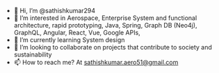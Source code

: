 - 👋 Hi, I’m @sathishkumar294
- 👀 I’m interested in Aerospace, Enterprise System and functional architecture, rapid prototyping, Java, Spring, Graph DB (Neo4j), GraphQL, Angular, React, Vue, Google APIs,
- 🌱 I’m currently learning System design
- 💞️ I’m looking to collaborate on projects that contribute to society and sustainability
- 📫 How to reach me? At sathishkumar.aero51@gmail.com

<!---
sathishkumar294/sathishkumar294 is a ✨ special ✨ repository because its `README.md` (this file) appears on your GitHub profile.
You can click the Preview link to take a look at your changes.
--->
